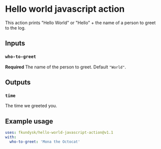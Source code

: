 # Hello world javascript action

This action prints "Hello World" or "Hello" + the name of a person to greet to the log.

## Inputs

### `who-to-greet`

**Required** The name of the person to greet. Default `"World"`.

## Outputs

### `time`

The time we greeted you.

## Example usage

```yaml
uses: fkundysk/hello-world-javascript-action@v1.1
with:
  who-to-greet: 'Mona the Octocat'
```
